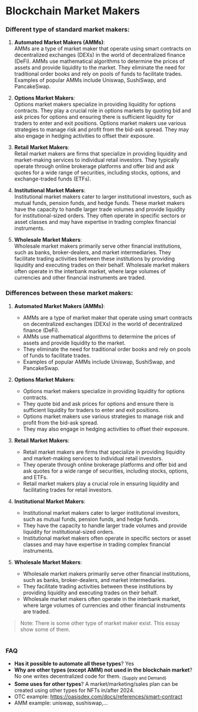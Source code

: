 # Blockchain Market Makers

### Different type of standard market makers:

1. **Automated Market Makers (AMMs)**:\
AMMs are a type of market maker that operate using smart contracts on decentralized exchanges (DEXs) in the world of decentralized finance (DeFi). AMMs use mathematical algorithms to determine the prices of assets and provide liquidity to the market. They eliminate the need for traditional order books and rely on pools of funds to facilitate trades. Examples of popular AMMs include Uniswap, SushiSwap, and PancakeSwap.

2. **Options Market Makers**:\
Options market makers specialize in providing liquidity for options contracts. They play a crucial role in options markets by quoting bid and ask prices for options and ensuring there is sufficient liquidity for traders to enter and exit positions. Options market makers use various strategies to manage risk and profit from the bid-ask spread. They may also engage in hedging activities to offset their exposure.

3. **Retail Market Makers**:\
Retail market makers are firms that specialize in providing liquidity and market-making services to individual retail investors. They typically operate through online brokerage platforms and offer bid and ask quotes for a wide range of securities, including stocks, options, and exchange-traded funds (ETFs).

4. **Institutional Market Makers**:\
Institutional market makers cater to larger institutional investors, such as mutual funds, pension funds, and hedge funds. These market makers have the capacity to handle larger trade volumes and provide liquidity for institutional-sized orders. They often operate in specific sectors or asset classes and may have expertise in trading complex financial instruments.

5. **Wholesale Market Makers**:\
Wholesale market makers primarily serve other financial institutions, such as banks, broker-dealers, and market intermediaries. They facilitate trading activities between these institutions by providing liquidity and executing trades on their behalf. Wholesale market makers often operate in the interbank market, where large volumes of currencies and other financial instruments are traded.

### Differences between these market makers:

1. **Automated Market Makers (AMMs)**: 
   - AMMs are a type of market maker that operate using smart contracts on decentralized exchanges (DEXs) in the world of decentralized finance (DeFi).
   - AMMs use mathematical algorithms to determine the prices of assets and provide liquidity to the market.
   - They eliminate the need for traditional order books and rely on pools of funds to facilitate trades.
   - Examples of popular AMMs include Uniswap, SushiSwap, and PancakeSwap.

2. **Options Market Makers**:
   - Options market makers specialize in providing liquidity for options contracts.
   - They quote bid and ask prices for options and ensure there is sufficient liquidity for traders to enter and exit positions.
   - Options market makers use various strategies to manage risk and profit from the bid-ask spread.
   - They may also engage in hedging activities to offset their exposure.

3. **Retail Market Makers**:
   - Retail market makers are firms that specialize in providing liquidity and market-making services to individual retail investors.
   - They operate through online brokerage platforms and offer bid and ask quotes for a wide range of securities, including stocks, options, and ETFs.
   - Retail market makers play a crucial role in ensuring liquidity and facilitating trades for retail investors.

4. **Institutional Market Makers**:
   - Institutional market makers cater to larger institutional investors, such as mutual funds, pension funds, and hedge funds.
   - They have the capacity to handle larger trade volumes and provide liquidity for institutional-sized orders.
   - Institutional market makers often operate in specific sectors or asset classes and may have expertise in trading complex financial instruments.

5. **Wholesale Market Makers**:
   - Wholesale market makers primarily serve other financial institutions, such as banks, broker-dealers, and market intermediaries.
   - They facilitate trading activities between these institutions by providing liquidity and executing trades on their behalf.
   - Wholesale market makers often operate in the interbank market, where large volumes of currencies and other financial instruments are traded.

> Note: There is some other type of market maker exist. This essay show some of them.

#

### FAQ
- **Has it possible to automate all these types**? Yes
- **Why are other types (except AMM) not used in the blockchain market**? No one writes decentralized code for them. <sub>(Supply and Demand)</sub>
- **Some uses for other types**? A market/marketing/sales plan can be created using other types for NFTs in/after 2024.
- OTC example: https://oasisdex.com/docs/references/smart-contract
- AMM example: uniswap, sushiswap,...
